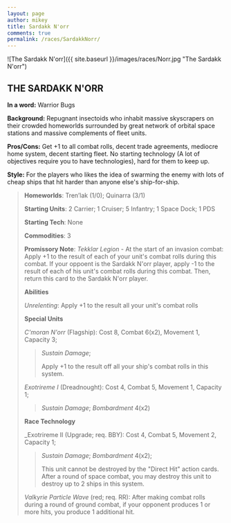 ```yaml
---
layout: page
author: mikey
title: Sardakk N'orr
comments: true
permalink: /races/SardakkNorr/
---
```


![The Sardakk N'orr]({{ site.baseurl }}/images/races/Norr.jpg "The Sardakk N'orr")

## THE SARDAKK N'ORR

**In a word:** Warrior Bugs

**Background:** Repugnant insectoids who inhabit massive skyscrapers on their crowded homeworlds surrounded by great network of orbital space stations and massive complements of fleet units.

**Pros/Cons:** Get +1 to all combat rolls, decent trade agreements, mediocre home system, decent starting fleet. No starting technology (A lot of objectives require you to have technologies), hard for them to keep up.

**Style:** For the players who likes the idea of swarming the enemy with lots of cheap ships that hit harder than anyone else's ship-for-ship.

>**Homeworlds**:  Tren’lak (1/0); Quinarra (3/1)
>
>**Starting Units**: 2 Carrier; 1 Cruiser; 5 Infantry; 1 Space Dock; 1 PDS
>
>**Starting Tech**: None
>
>**Commodities**: 3
>
>**Promissory Note**: _Tekklar Legion_ - At the start of an invasion combat: Apply +1 to the result of each of your unit's combat rolls during this combat. If your oppoent is the Sardakk N'orr player, apply -1 to the result of each of his unit's combat rolls during this combat. Then, return this card to the Sardakk N'orr player.
>
>**Abilities**
>
>_Unrelenting_: Apply +1 to the result all your unit's combat rolls
>
>**Special Units**
>
>_C'moran N'orr_ (Flagship): Cost 8, Combat 6(x2), Movement 1, Capacity 3; 
>>_Sustain Damage_;
>>
>>Apply +1 to the result off all your ship's combat rolls in this system.
>
>_Exotrireme I_ (Dreadnought): Cost 4, Combat 5, Movement 1, Capacity 1; 
>>_Sustain Damage_; _Bombardment_ 4(x2) 
>
>**Race Technology**
>
>_Exotrireme II (Upgrade; req. BBY): Cost 4, Combat 5, Movement 2, Capacity 1; 
>>_Sustain Damage_; _Bombardment_ 4(x2); 
>>
>>This unit cannot be destroyed by the "Direct Hit" action cards. After a round of space combat, you may destroy this unit to destroy up to 2 ships in this system. 
>
>_Valkyrie Particle Wave_ (red; req. RR): After making combat rolls during a round of ground combat, if your opponent produces 1 or more hits, you produce 1 additional hit.
